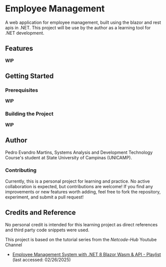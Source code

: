 # Employee Management

A web application for employee management, built using the blazor and rest apis in .NET. This project will be use by the author as a learning tool for .NET development.

## Features
**WIP**

## Getting Started

### Prerequisites
**WIP**

### Building the Project
**WIP**

## Author
Pedro Evandro Martins, Systems Analysis and Development Technology Course's student at State University of Campinas (UNICAMP).

### Contributing
Currently, this is a personal project for learning and practice. No active collaboration is expected, but contributions are welcome! If you find any improvements or new features worth adding, feel free to fork the repository, experiment, and submit a pull request!

## Credits and Reference
No personal credit is intended for this learning project as direct references and third party code snippets were used.

This project is based on the tutorial series from the *Netcode-Hub* Youtube Channel

- [Employee Management System with .NET 8 Blazor Wasm & API - Playlist](https://www.youtube.com/watch?v=pFrUhAI6RW0&list=PL285LgYq_FoJ9kTTnNYrHQWlu8KwxFJun&index=9) (last accessed: 02/26/2025)